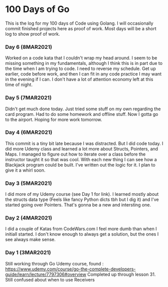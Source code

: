 # 100 Days of Go

This is the log for my 100 days of Code using Golang. I will occasionally commit
finished projects here as proof of work. Most days will be a short log to show
proof of work.

### Day 6 (8MAR2021)
Worked on a code kata that I couldn't wrap my head around. I seem to be missing
something in my fundamentals, although I think this is in part due to the time 
when I am trying to code. I need to reverse my schedule. Get up earlier, code 
before work, and then I can fit in any code practice I may want in the evening if
I can. I don't have a lot of attention economy left at this time of night.

### Day 5 (7MAR2021)
Didn't get much done today. Just tried some stuff on my own regarding the card
program. Had to do some homework and offline stuff. Now I gotta go to the airport.
Hoping for more work tomorrow.

### Day 4 (6MAR2021)
This commit is a tiny bit late because I was distracted. But I did code today.
I did more Udemy class and learned a lot more about Structs, Pointers, and Maps.
I managed to figure out how to iterate over a class before the instructor taught
it so that was cool. With each new thing I can see how a Blackjack program could
be built. I've written out the logic for it. I plan to give it a whirl soon.

### Day 3 (5MAR2021)
I did more of my Udemy course (see Day 1 for link). I learned mostly about the
structs data type (Feels like fancy Python dicts tbh but I dig it) and I've
started going over Pointers. That's gonna be a new and intersting one.

### Day 2 (4MAR2021)
I did a couple of Katas from CodeWars.com
I feel more dumb than when I initiall started. 
I don't know enough to always get a solution, but the ones I see always make sense.

### Day 1 (3MAR2021)
Still working through Go Udemy course, found :
https://www.udemy.com/course/go-the-complete-developers-guide/learn/lecture/7797306#overview 
Completed up through lesson 31. Still confused about when to use Receivers
